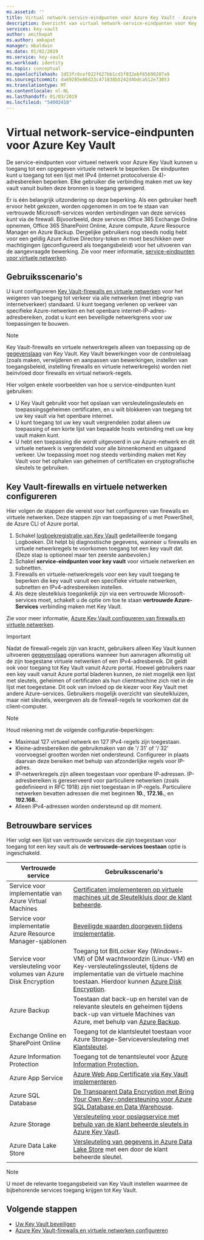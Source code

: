 ```yaml
---
ms.assetid: ''
title: Virtual network-service-eindpunten voor Azure Key Vault - Azure Key Vault | Microsoft Docs
description: Overzicht van virtual network-service-eindpunten voor Key Vault
services: key-vault
author: amitbapat
ms.author: ambapat
manager: mbaldwin
ms.date: 01/02/2019
ms.service: key-vault
ms.workload: identity
ms.topic: conceptual
ms.openlocfilehash: 1d53fc6cef022f627bb1cd1f832ebf65698207a9
ms.sourcegitcommit: da69285e86d23c471838b5242d4bdca512e73853
ms.translationtype: MT
ms.contentlocale: nl-NL
ms.lasthandoff: 01/03/2019
ms.locfileid: "54002418"
---
```

# <a name="virtual-network-service-endpoints-for-azure-key-vault"></a>Virtual network-service-eindpunten voor Azure Key Vault

De service-eindpunten voor virtueel netwerk voor Azure Key Vault kunnen u toegang tot een opgegeven virtuele netwerk te beperken. De eindpunten kunt u toegang tot een lijst met IPv4 (internet protocolversie 4)-adresbereiken beperken. Elke gebruiker die verbinding maken met uw key vault vanuit buiten deze bronnen is toegang geweigerd.

Er is één belangrijk uitzondering op deze beperking. Als een gebruiker heeft ervoor hebt gekozen, worden opgenomen in om toe te staan van vertrouwde Microsoft-services worden verbindingen van deze services kunt via de firewall. Bijvoorbeeld, deze services Office 365 Exchange Online opnemen, Office 365 SharePoint Online, Azure compute, Azure Resource Manager en Azure Backup. Dergelijke gebruikers nog steeds nodig hebt voor een geldig Azure Active Directory-token en moet beschikken over machtigingen (geconfigureerd als toegangsbeleid) voor het uitvoeren van de aangevraagde bewerking. Zie voor meer informatie, [service-eindpunten voor virtuele netwerken](../virtual-network/virtual-network-service-endpoints-overview.md).

## <a name="usage-scenarios"></a>Gebruiksscenario's

U kunt configureren [Key Vault-firewalls en virtuele netwerken](key-vault-network-security.md) voor het weigeren van toegang tot verkeer via alle netwerken (met inbegrip van internetverkeer) standaard. U kunt toegang verlenen op verkeer van specifieke Azure-netwerken en het openbare internet-IP-adres-adresbereiken, zodat u kunt een beveiligde netwerkgrens voor uw toepassingen te bouwen.

> [!NOTE]
> Key Vault-firewalls en virtuele netwerkregels alleen van toepassing op de [gegevenslaag](../key-vault/key-vault-secure-your-key-vault.md#data-plane-access-control) van Key Vault. Key Vault bewerkingen voor de controlelaag (zoals maken, verwijderen en aanpassen van bewerkingen, instellen van toegangsbeleid, instelling firewalls en virtuele netwerkregels) worden niet beïnvloed door firewalls en virtual network-regels.

Hier volgen enkele voorbeelden van hoe u service-eindpunten kunt gebruiken:

* U Key Vault gebruikt voor het opslaan van versleutelingssleutels en toepassingsgeheimen certificaten, en u wilt blokkeren van toegang tot uw key vault via het openbare internet.
* U kunt toegang tot uw key vault vergrendelen zodat alleen uw toepassing of een korte lijst van bepaalde hosts verbinding met uw key vault maken kunt.
* U hebt een toepassing die wordt uitgevoerd in uw Azure-netwerk en dit virtuele netwerk is vergrendeld voor alle binnenkomend en uitgaand verkeer. Uw toepassing moet nog steeds verbinding maken met Key Vault voor het ophalen van geheimen of certificaten en cryptografische sleutels te gebruiken.

## <a name="configure-key-vault-firewalls-and-virtual-networks"></a>Key Vault-firewalls en virtuele netwerken configureren

Hier volgen de stappen die vereist voor het configureren van firewalls en virtuele netwerken. Deze stappen zijn van toepassing of u met PowerShell, de Azure CLI of Azure portal.

1. Schakel [logboekregistratie van Key Vault](key-vault-logging.md) gedetailleerde toegang Logboeken. Dit helpt bij diagnostische gegevens, wanneer u firewalls en virtuele netwerkregels te voorkomen toegang tot een key vault dat. (Deze stap is optioneel maar ten zeerste aanbevolen.)
2. Schakel **service-eindpunten voor key vault** voor virtuele netwerken en subnetten.
3. Firewalls en virtuele-netwerkregels voor een key vault toegang te beperken die key vault vanuit een specifieke virtuele netwerken, subnetten en IPv4-adresbereiken instellen.
4. Als deze sleutelkluis toegankelijk zijn via een vertrouwde Microsoft-services moet, schakelt u de optie om toe te staan **vertrouwde Azure-Services** verbinding maken met Key Vault.

Zie voor meer informatie, [Azure Key Vault configureren van firewalls en virtuele netwerken](key-vault-network-security.md).

> [!IMPORTANT]
> Nadat de firewall-regels zijn van kracht, gebruikers alleen Key Vault kunnen uitvoeren [gegevenslaag](../key-vault/key-vault-secure-your-key-vault.md#data-plane-access-control) operations wanneer hun aanvragen afkomstig uit de zijn toegestane virtuele netwerken of een IPv4-adresbereik. Dit geldt ook voor toegang tot Key Vault vanuit Azure portal. Hoewel gebruikers naar een key vault vanuit Azure portal bladeren kunnen, ze niet mogelijk een lijst met sleutels, geheimen of certificaten als hun clientmachine zich niet in de lijst met toegestane. Dit ook van invloed op de kiezer voor Key Vault met andere Azure-services. Gebruikers mogelijk overzicht van sleutelkluizen, maar niet sleutels, weergeven als de firewall-regels te voorkomen dat de client-computer.


> [!NOTE]
> Houd rekening met de volgende configuratie-beperkingen:
> * Maximaal 127 virtueel netwerk en 127 IPv4-regels zijn toegestaan. 
> * Kleine-adresbereiken die gebruikmaken van de '/ 31' of '/ 32' voorvoegsel grootten worden niet ondersteund. Configureer in plaats daarvan deze bereiken met behulp van afzonderlijke regels voor IP-adres.
> * IP-netwerkregels zijn alleen toegestaan voor openbare IP-adressen. IP-adresbereiken is gereserveerd voor particuliere netwerken (zoals gedefinieerd in RFC 1918) zijn niet toegestaan in IP-regels. Particuliere netwerken bevatten adressen die met beginnen **10.**, **172.16.**, en **192.168.**. 
> * Alleen IPv4-adressen worden ondersteund op dit moment.

## <a name="trusted-services"></a>Betrouwbare services

Hier volgt een lijst van vertrouwde services die zijn toegestaan voor toegang tot een key vault als de **vertrouwde-services toestaan** optie is ingeschakeld.

|Vertrouwde service|Gebruiksscenario's|
| --- | --- |
|Service voor implementatie van Azure Virtual Machines|[Certificaten implementeren op virtuele machines uit de Sleutelkluis door de klant beheerde](https://blogs.technet.microsoft.com/kv/2016/09/14/updated-deploy-certificates-to-vms-from-customer-managed-key-vault/).|
|Service voor implementatie Azure Resource Manager-sjablonen|[Beveiligde waarden doorgeven tijdens implementatie](../azure-resource-manager/resource-manager-keyvault-parameter.md).|
|Service voor versleuteling voor volumes van Azure Disk Encryption|Toegang tot BitLocker Key (Windows-VM) of DM wachtwoordzin (Linux-VM) en Key-versleutelingssleutel, tijdens de implementatie van de virtuele machine toestaan. Hierdoor kunnen [Azure Disk Encryption](../security/azure-security-disk-encryption.md).|
|Azure Backup|Toestaan dat back-up en herstel van de relevante sleutels en geheimen tijdens back-up van virtuele Machines van Azure, met behulp van [Azure Backup](../backup/backup-introduction-to-azure-backup.md).|
|Exchange Online en SharePoint Online|Toegang tot de klantsleutel toestaan voor Azure Storage-Serviceversleuteling met [Klantsleutel](https://support.office.com/article/Controlling-your-data-in-Office-365-using-Customer-Key-f2cd475a-e592-46cf-80a3-1bfb0fa17697).|
|Azure Information Protection|Toegang tot de tenantsleutel voor [Azure Information Protection.](https://docs.microsoft.com/azure/information-protection/what-is-information-protection)|
|Azure App Service|[Azure Web App Certificate via Key Vault implementeren](https://blogs.msdn.microsoft.com/appserviceteam/2016/05/24/deploying-azure-web-app-certificate-through-key-vault/).|
|Azure SQL Database|[De Transparent Data Encryption met Bring Your Own Key-ondersteuning voor Azure SQL Database en Data Warehouse](../sql-database/transparent-data-encryption-byok-azure-sql.md?view=sql-server-2017&viewFallbackFrom=azuresqldb-current).|
|Azure Storage|[Versleuteling voor opslagservice met behulp van de klant beheerde sleutels in Azure Key Vault](../storage/common/storage-service-encryption-customer-managed-keys.md).|
|Azure Data Lake Store|[Versleuteling van gegevens in Azure Data Lake Store](../data-lake-store/data-lake-store-encryption.md) met een door de klant beheerde sleutel.|



> [!NOTE]
> U moet de relevante toegangsbeleid van Key Vault instellen waarmee de bijbehorende services toegang krijgen tot Key Vault.

## <a name="next-steps"></a>Volgende stappen

* [Uw Key Vault beveiligen](key-vault-secure-your-key-vault.md)
* [Azure Key Vault-firewalls en virtuele netwerken configureren](key-vault-network-security.md)
